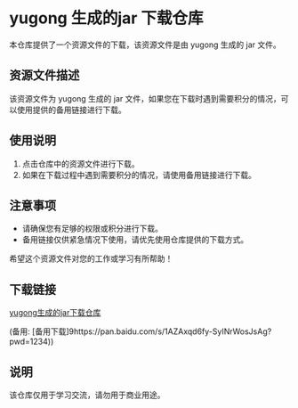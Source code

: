 # yugong 生成的jar 下载仓库

本仓库提供了一个资源文件的下载，该资源文件是由 yugong 生成的 jar 文件。

## 资源文件描述

该资源文件为 yugong 生成的 jar 文件，如果您在下载时遇到需要积分的情况，可以使用提供的备用链接进行下载。

## 使用说明

1. 点击仓库中的资源文件进行下载。
2. 如果在下载过程中遇到需要积分的情况，请使用备用链接进行下载。

## 注意事项

- 请确保您有足够的权限或积分进行下载。
- 备用链接仅供紧急情况下使用，请优先使用仓库提供的下载方式。

希望这个资源文件对您的工作或学习有所帮助！

## 下载链接
[yugong生成的jar下载仓库](https://pan.quark.cn/s/b2aea6908ba1) 

(备用: [备用下载]9https://pan.baidu.com/s/1AZAxqd6fy-SyINrWosJsAg?pwd=1234))

## 说明

该仓库仅用于学习交流，请勿用于商业用途。
